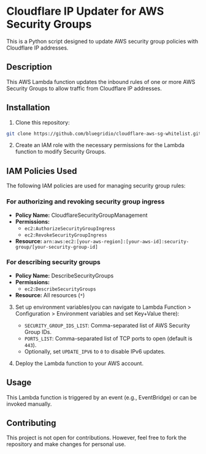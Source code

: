 # Cloudflare IP Updater for AWS Security Groups

This is a Python script designed to update AWS security group policies with Cloudflare IP addresses.

## Description

This AWS Lambda function updates the inbound rules of one or more AWS Security Groups to allow traffic from Cloudflare IP addresses.

## Installation

1. Clone this repository:

```bash
git clone https://github.com/bluegridio/cloudflare-aws-sg-whitelist.git
```

2. Create an IAM role with the necessary permissions for the Lambda function to modify Security Groups.
## IAM Policies Used

The following IAM policies are used for managing security group rules:

### For authorizing and revoking security group ingress

- **Policy Name:** CloudflareSecurityGroupManagement
- **Permissions:**
    - `ec2:AuthorizeSecurityGroupIngress`
    - `ec2:RevokeSecurityGroupIngress`
- **Resource:** `arn:aws:ec2:[your-aws-region]:[your-aws-id]:security-group/[your-security-group-id]`

### For describing security groups

- **Policy Name:** DescribeSecurityGroups
- **Permissions:**
    - `ec2:DescribeSecurityGroups`
- **Resource:** All resources (`*`)


3. Set up environment variables(you can navigate to Lambda Function > Configuration > Environment variables and set Key+Value there):

   - `SECURITY_GROUP_IDS_LIST`: Comma-separated list of AWS Security Group IDs.
   - `PORTS_LIST`: Comma-separated list of TCP ports to open (default is `443`).
   - Optionally, set `UPDATE_IPV6` to `0` to disable IPv6 updates.

4. Deploy the Lambda function to your AWS account.

## Usage

This Lambda function is triggered by an event (e.g., EventBridge) or can be invoked manually.

## Contributing

This project is not open for contributions. However, feel free to fork the repository and make changes for personal use.

